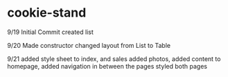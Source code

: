 # cookie-stand

9/19 Initial Commit
created list

9/20 Made constructor
changed layout from List to Table

9/21
added style sheet to index, and sales
added photos, added content to homepage, added navigation in between the pages
styled both pages
